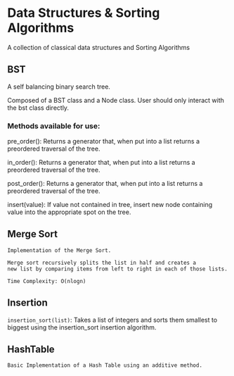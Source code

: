 # Data Structures & Sorting Algorithms
A collection of classical data structures and Sorting Algorithms

## BST
A self balancing binary search tree.

Composed of a BST class and a Node class.
User should only interact with the bst class directly.

### Methods available for use:

pre_order():
    Returns a generator that, when put into a list returns a preordered
    traversal of the tree.

in_order():
    Returns a generator that, when put into a list returns a preordered
    traversal of the tree.


post_order():
    Returns a generator that, when put into a list returns a preordered
    traversal of the tree.

insert(value):
    If value not contained in tree, insert new node containing value
    into the appropriate spot on the tree.

## Merge Sort
    Implementation of the Merge Sort.

    Merge sort recursively splits the list in half and creates a 
    new list by comparing items from left to right in each of those lists.

    Time Complexity: O(nlogn)

## Insertion

`insertion_sort(list)`:
    Takes a list of integers and sorts them smallest to biggest using the insertion_sort
    insertion algorithm.

## HashTable
    Basic Implementation of a Hash Table using an additive method.
